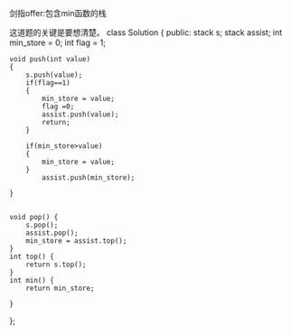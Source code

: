 剑指offer:包含min函数的栈

这道题的关键是要想清楚。
class Solution {
public:
    stack<int> s;
    stack<int> assist;
    int min_store = 0;
    int flag = 1;
    
    void push(int value) 
    {
        s.push(value);
        if(flag==1)
        {
            min_store = value;
            flag =0;
            assist.push(value);
            return;
        }
        
        if(min_store>value)
        {
            min_store = value;
        }
            assist.push(min_store);
        
    }
    
    
    void pop() {
        s.pop();
        assist.pop();
        min_store = assist.top();
    }
    int top() {
        return s.top();
    }
    int min() {
        return min_store;
        
    }
};



